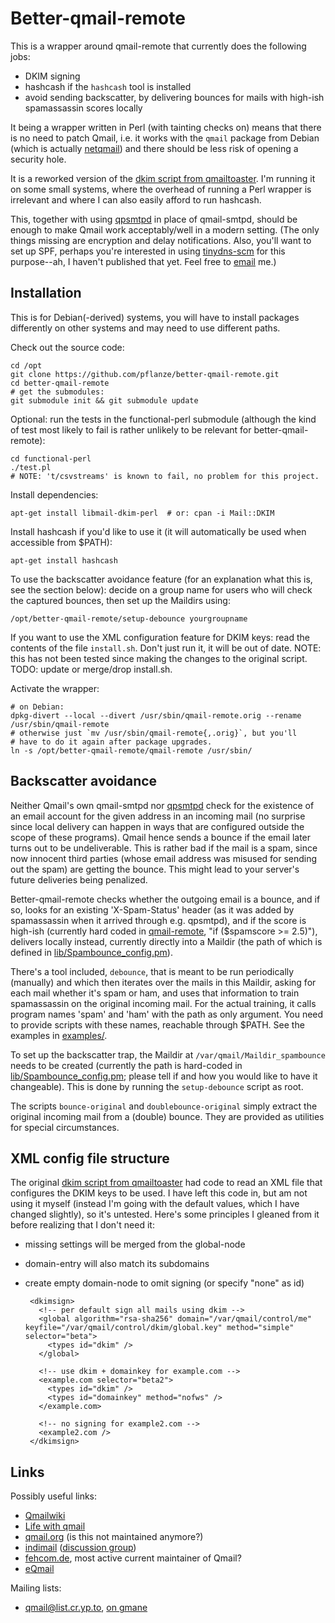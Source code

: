 # Better-qmail-remote

This is a wrapper around qmail-remote that currently does the
following jobs:

 - DKIM signing
 - hashcash if the `hashcash` tool is installed
 - avoid sending backscatter, by delivering bounces for mails with
   high-ish spamassassin scores locally

It being a wrapper written in Perl (with tainting checks on) means
that there is no need to patch Qmail, i.e. it works with the `qmail`
package from Debian (which is actually
[netqmail](http://www.qmailwiki.org/Netqmail)) and there should be
less risk of opening a security hole.

It is a reworked version of the [dkim script from
qmailtoaster](http://qmailtoaster.com/dkim.tgz). I'm running it on
some small systems, where the overhead of running a Perl wrapper is
irrelevant and where I can also easily afford to run hashcash.

This, together with using [qpsmtpd](https://smtpd.github.io/qpsmtpd/)
in place of qmail-smtpd, should be enough to make Qmail work
acceptably/well in a modern setting. (The only things missing are
encryption and delay notifications. Also, you'll want to set up SPF,
perhaps you're interested in using
[tinydns-scm](https://github.com/pflanze/tinydns-scm) for this
purpose--ah, I haven't published that yet. Feel free to
[email](http://christianjaeger.ch/contact) me.)


## Installation

This is for Debian(-derived) systems, you will have to install
packages differently on other systems and may need to use different
paths.

Check out the source code:

    cd /opt
    git clone https://github.com/pflanze/better-qmail-remote.git
    cd better-qmail-remote
    # get the submodules:
    git submodule init && git submodule update

Optional: run the tests in the functional-perl submodule (although the
kind of test most likely to fail is rather unlikely to be relevant for
better-qmail-remote):

    cd functional-perl
    ./test.pl
    # NOTE: 't/csvstreams' is known to fail, no problem for this project.

Install dependencies:

    apt-get install libmail-dkim-perl  # or: cpan -i Mail::DKIM

Install hashcash if you'd like to use it (it will automatically be
used when accessible from $PATH):

    apt-get install hashcash

To use the backscatter avoidance feature (for an explanation what this
is, see the section below): decide on a group name for users who will
check the captured bounces, then set up the Maildirs using:

    /opt/better-qmail-remote/setup-debounce yourgroupname

If you want to use the XML configuration feature for DKIM keys: read
the contents of the file `install.sh`. Don't just run it, it will be
out of date. NOTE: this has not been tested since making the changes
to the original script. TODO: update or merge/drop install.sh.

Activate the wrapper:

    # on Debian:
    dpkg-divert --local --divert /usr/sbin/qmail-remote.orig --rename /usr/sbin/qmail-remote
    # otherwise just `mv /usr/sbin/qmail-remote{,.orig}`, but you'll 
    # have to do it again after package upgrades.
    ln -s /opt/better-qmail-remote/qmail-remote /usr/sbin/


## Backscatter avoidance

Neither Qmail's own qmail-smtpd nor
[qpsmtpd](https://smtpd.github.io/qpsmtpd/) check for the existence of
an email account for the given address in an incoming mail (no
surprise since local delivery can happen in ways that are configured
outside the scope of these programs). Qmail hence sends a bounce if
the email later turns out to be undeliverable. This is rather bad if
the mail is a spam, since now innocent third parties (whose email
address was misused for sending out the spam) are getting the
bounce. This might lead to your server's future deliveries being
penalized.

Better-qmail-remote checks whether the outgoing email is a bounce, and
if so, looks for an existing 'X-Spam-Status' header (as it was added
by spamassassin when it arrived through e.g. qpsmtpd), and if the
score is high-ish (currently hard coded in
[qmail-remote](qmail-remote), "if ($spamscore >= 2.5)"), delivers
locally instead, currently directly into a Maildir (the path of which
is defined in [lib/Spambounce_config.pm](lib/Spambounce_config.pm)).

There's a tool included, `debounce`, that is meant to be run
periodically (manually) and which then iterates over the mails in this
Maildir, asking for each mail whether it's spam or ham, and uses that
information to train spamassassin on the original incoming mail. For
the actual training, it calls program names 'spam' and 'ham' with the
path as only argument. You need to provide scripts with these names,
reachable through $PATH. See the examples in [examples/](examples/).

To set up the backscatter trap, the Maildir at
`/var/qmail/Maildir_spambounce` needs to be created (currently the
path is hard-coded in
[lib/Spambounce_config.pm](lib/Spambounce_config.pm); please tell if
and how you would like to have it changeable). This is done by running
the `setup-debounce` script as root.

The scripts `bounce-original` and `doublebounce-original` simply
extract the original incoming mail from a (double) bounce. They are
provided as utilities for special circumstances.


## XML config file structure

The original [dkim script from
qmailtoaster](http://qmailtoaster.com/dkim.tgz) had code to read an
XML file that configures the DKIM keys to be used. I have left this
code in, but am not using it myself (instead I'm going with the
default values, which I have changed slightly), so it's
untested. Here's some principles I gleaned from it before realizing
that I don't need it:

 - missing settings will be merged from the global-node

 - domain-entry will also match its subdomains

 - create empty domain-node to omit signing (or specify "none" as id)

        <dkimsign>
          <!-- per default sign all mails using dkim -->
          <global algorithm="rsa-sha256" domain="/var/qmail/control/me" keyfile="/var/qmail/control/dkim/global.key" method="simple" selector="beta">
            <types id="dkim" />
          </global>

          <!-- use dkim + domainkey for example.com -->
          <example.com selector="beta2">
            <types id="dkim" />
            <types id="domainkey" method="nofws" />
          </example.com>

          <!-- no signing for example2.com -->
          <example2.com />
        </dkimsign>


## Links

Possibly useful links:

* [Qmailwiki](http://www.qmailwiki.org/Main_Page)
* [Life with qmail](http://www.lifewithqmail.org/lwq.html)
* [qmail.org](http://www.qmail.org/top.html) (is this not maintained anymore?)
* [indimail](http://www.indimail.org/) ([discussion group](http://groups.google.com/group/indimail))
* [fehcom.de](http://www.fehcom.de/qmail/qmail.html), most active current maintainer of Qmail?
* [eQmail](https://blog.dyndn.es/doku.php?id=blog:2014:10:18_eqmail_1.08)

Mailing lists:

* qmail@list.cr.yp.to, [on gmane](http://news.gmane.org/gmane.mail.qmail.general)
